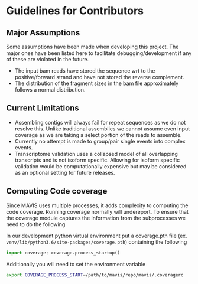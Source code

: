 # Guidelines for Contributors

## Major Assumptions

Some assumptions have been made when developing this project. The major
ones have been listed here to facilitate debugging/development if any of
these are violated in the future.

-   The input bam reads have stored the sequence wrt to the
    positive/forward strand and have not stored the reverse complement.
-   The distribution of the fragment sizes in the bam file approximately
    follows a normal distribution.

## Current Limitations

-   Assembling contigs will always fail for repeat sequences as we do
    not resolve this. Unlike traditional assemblies we cannot assume
    even input coverage as we are taking a select portion of the reads
    to assemble.
-   Currently no attempt is made to group/pair single events into
    complex events.
-   Transcriptome validation uses a collapsed model of all overlapping
    transcripts and is not isoform specific. Allowing for isoform
    specific validation would be computationally expensive but may be
    considered as an optional setting for future releases.

## Computing Code coverage

Since MAVIS uses multiple processes, it adds complexity to computing the
code coverage. Running coverage normally will undereport. To ensure that
the coverage module captures the information from the subprocesses we
need to do the following

In our development python virtual environment put a coverage.pth file
(ex. `venv/lib/python3.6/site-packages/coverage.pth`) containing the
following

```python
import coverage; coverage.process_startup()
```

Additionally you will need to set the environment variable

```bash
export COVERAGE_PROCESS_START=/path/to/mavis/repo/mavis/.coveragerc
```
